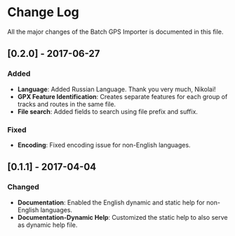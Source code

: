 # Change Log
All the major changes of the Batch GPS Importer is documented in this file.


## [0.2.0] - 2017-06-27

### Added
- **Language**: Added Russian Language. Thank you very much, Nikolai!
- **GPX Feature Identification**: Creates separate features for each group of tracks and routes in the same file.
- **File search**: Added fields to search using file prefix and suffix.

### Fixed
- **Encoding**: Fixed encoding issue for non-English languages.


## [0.1.1] - 2017-04-04

### Changed
- **Documentation**: Enabled the English dynamic and static help for non-English languages.
- **Documentation-Dynamic Help**: Customized the static help to also serve as dynamic help file.

